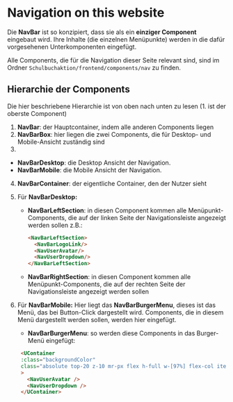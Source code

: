 # Navigation on this website

Die **NavBar** ist so konzipiert, dass sie als ein **einziger Component** eingebaut wird. Ihre Inhalte (die einzelnen
Menüpunkte) werden in die dafür vorgesehenen Unterkomponenten eingefügt.

Alle Components, die für die Navigation dieser Seite relevant sind, sind im
Ordner `Schulbuchaktion/frontend/components/nav` zu finden.

## Hierarchie der Components

Die hier beschriebene Hierarchie ist von oben nach unten zu lesen (1. ist der oberste Component)

1. **NavBar**: der Hauptcontainer, indem alle anderen Components liegen
2. **NavBarBox**: hier liegen die zwei Components, die für Desktop- und Mobile-Ansicht zuständig sind
3.

- **NavBarDesktop**: die Desktop Ansicht der Navigation.
- **NavBarMobile**: die Mobile Ansicht der Navigation.

4. **NavBarContainer**: der eigentliche Container, den der Nutzer sieht
5. Für **NavBarDesktop:**

   - **NavBarLeftSection**: in diesen Component kommen alle Menüpunkt-Components, die auf der linken Seite der
     Navigationsleiste angezeigt werden sollen z.B.:
     ```html
     <NavBarLeftSection>
       <NavBarLogoLink/>
       <NavUserAvatar/>
       <NavUserDropdown/>
     </NavBarLeftSection>
     ```
   - **NavBarRightSection**: in diesen Component kommen alle Menüpunkt-Components, die auf der rechten Seite der
     Navigationsleiste angezeigt werden sollen


6. Für **NavBarMobile:**
   Hier liegt das **NavBarBurgerMenu**, dieses ist das Menü, das bei Button-Click dargestellt wird.
   Components, die in diesem Menü dargestellt werden sollen, werden hier eingefügt.
   - **NavBarBurgerMenu**: so werden diese Components in das Burger-Menü eingefügt:
   ```html
    <UContainer
    :class="backgroundColor"
    class="absolute top-20 z-10 mr-px flex h-full w-[97%] flex-col items-start justify-start gap-y-5 overflow-x-hidden rounded-b border border-t-0 border-neutral-300 p-5 opacity-100 dark:border-gray-700"
    >
      <NavUserAvatar />
      <NavUserDropdown />
    </UContainer>
    ```

